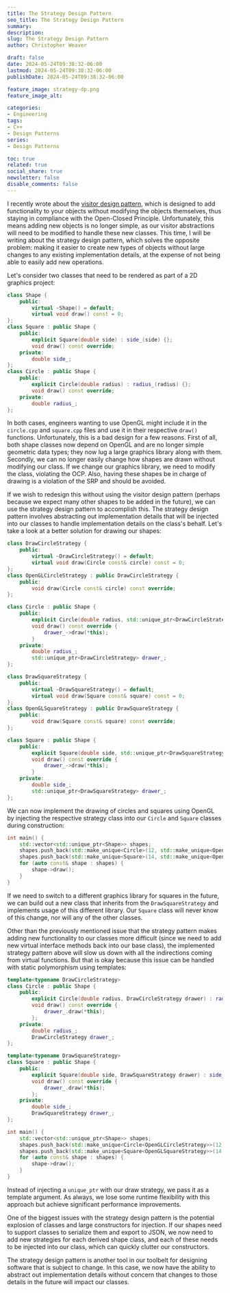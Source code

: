 ```yaml
---
title: The Strategy Design Pattern
seo_title: The Strategy Design Pattern
summary: 
description: 
slug: The Strategy Design Pattern
author: Christopher Weaver

draft: false
date: 2024-05-24T09:38:32-06:00
lastmod: 2024-05-24T09:38:32-06:00
publishDate: 2024-05-24T09:38:32-06:00

feature_image: strategy-dp.png
feature_image_alt: 

categories:
- Engineering
tags:
- C++
- Design Patterns
series:
- Design Patterns

toc: true
related: true
social_share: true
newsletter: false
disable_comments: false
---
```


I recently wrote about the [visitor design pattern](/engineering/the-visitor-design-pattern/), which is designed to add functionality to your objects without modifying the objects themselves, thus staying in compliance with the Open-Closed Principle. Unfortunately, this means adding new objects is no longer simple, as our visitor abstractions will need to be modified to handle these new classes. This time, I will be writing about the strategy design pattern, which solves the opposite problem: making it easier to create new types of objects without large changes to any existing implementation details, at the expense of not being able to easily add new operations.

Let's consider two classes that need to be rendered as part of a 2D graphics project:

```C++
class Shape {
    public:
        virtual ~Shape() = default;
        virtual void draw() const = 0;
};
class Square : public Shape {
    public:
        explicit Square(double side) : side_(side) {};
        void draw() const override;
    private:
        double side_;
};
class Circle : public Shape {
    public:
        explicit Circle(double radius) : radius_(radius) {};
        void draw() const override;
    private:
        double radius_;
};
```

In both cases, engineers wanting to use OpenGL might include it in the `circle.cpp` and `square.cpp` files and use it in their respective `draw()` functions. Unfortunately, this is a bad design for a few reasons. First of all, both shape classes now depend on OpenGL and are no longer simple geometric data types; they now lug a large graphics library along with them. Secondly, we can no longer easily change how shapes are drawn without modifying our class. If we change our graphics library, we need to modify the class, violating the OCP. Also, having these shapes be in charge of drawing is a violation of the SRP and should be avoided.

If we wish to redesign this without using the visitor design pattern (perhaps because we expect many other shapes to be added in the future), we can use the strategy design pattern to accomplish this. The strategy design pattern involves abstracting out implementation details that will be injected into our classes to handle implementation details on the class's behalf. Let's take a look at a better solution for drawing our shapes:

```C++
class DrawCircleStrategy {
    public:
        virtual ~DrawCircleStrategy() = default;
        virtual void draw(Circle const& circle) const = 0;
};
class OpenGLCircleStrategy : public DrawCircleStrategy {
    public:
        void draw(Circle const& circle) const override;
};

class Circle : public Shape {
    public:
        explicit Circle(double radius, std::unique_ptr<DrawCircleStrategy> drawer) : radius_(radius), drawer_(std::move(drawer)) {};
        void draw() const override {
            drawer_->draw(*this);
        }
    private:
        double radius_;
        std::unique_ptr<DrawCircleStrategy> drawer_;
};

class DrawSquareStrategy {
    public:
        virtual ~DrawSquareStrategy() = default;
        virtual void draw(Square const& square) const = 0;
};
class OpenGLSquareStrategy : public DrawSquareStrategy {
    public:
        void draw(Square const& square) const override;
};

class Square : public Shape {
    public:
        explicit Square(double side, std::unique_ptr<DrawSquareStrategy> drawer) : side_(side), drawer_(std::move(drawer)) {};
        void draw() const override {
            drawer_->draw(*this);
        }
    private:
        double side_;
        std::unique_ptr<DrawSquareStrategy> drawer_;
};
```

We can now implement the drawing of circles and squares using OpenGL by injecting the respective strategy class into our `Circle` and `Square` classes during construction:

```C++
int main() {
    std::vector<std::unique_ptr<Shape>> shapes;
    shapes.push_back(std::make_unique<Circle>(12, std::make_unique<OpenGLCircleStrategy>()));
    shapes.push_back(std::make_unique<Square>(14, std::make_unique<OpenGLSquareStrategy>()));
    for (auto const& shape : shapes) {
        shape->draw();
    }
}
```

If we need to switch to a different graphics library for squares in the future, we can build out a new class that inherits from the `DrawSquareStrategy` and implements usage of this different library. Our `Square` class will never know of this change, nor will any of the other classes.

Other than the previously mentioned issue that the strategy pattern makes adding new functionality to our classes more difficult (since we need to add new virtual interface methods back into our base class), the implemented strategy pattern above will slow us down with all the indirections coming from virtual functions. But that is okay because this issue can be handled with static polymorphism using templates:

```C++
template<typename DrawCircleStrategy>
class Circle : public Shape {
    public:
        explicit Circle(double radius, DrawCircleStrategy drawer) : radius_(radius), drawer_(std::move(drawer)) {};
        void draw() const override {
            drawer_.draw(*this);
        };
    private:
        double radius_;
        DrawCircleStrategy drawer_;
};

template<typename DrawSquareStrategy>
class Square : public Shape {
    public:
        explicit Square(double side, DrawSquareStrategy drawer) : side_(side), drawer_(std::move(drawer)) {};
        void draw() const override {
            drawer_.draw(*this);
        };
    private:
        double side_;
        DrawSquareStrategy drawer_;
};

int main() {
    std::vector<std::unique_ptr<Shape>> shapes;
    shapes.push_back(std::make_unique<Circle<OpenGLCircleStrategy>>(12, OpenGLCircleStrategy()));
    shapes.push_back(std::make_unique<Square<OpenGLSquareStrategy>>(14, OpenGLSquareStrategy()));
    for (auto const& shape : shapes) {
        shape->draw();
    }
}
```

Instead of injecting a `unique_ptr` with our draw strategy, we pass it as a template argument. As always, we lose some runtime flexibility with this approach but achieve significant performance improvements.

One of the biggest issues with the strategy design pattern is the potential explosion of classes and large constructors for injection. If our shapes need to support classes to serialize them and export to JSON, we now need to add new strategies for each derived shape class, and each of these needs to be injected into our class, which can quickly clutter our constructors.

The strategy design pattern is another tool in our toolbelt for designing software that is subject to change. In this case, we now have the ability to abstract out implementation details without concern that changes to those details in the future will impact our classes. 